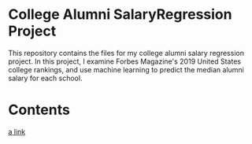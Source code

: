 # College Alumni SalaryRegression Project
This repository contains the files for my college alumni salary regression project. In this project,
I examine Forbes Magazine's 2019 United States college rankings, and use machine learning to predict 
the median alumni salary for each school.

# Contents
[a link](https://github.com/Chris95cam/College-Alumni-Salary-Regression-Project/edit/master/README.md)
